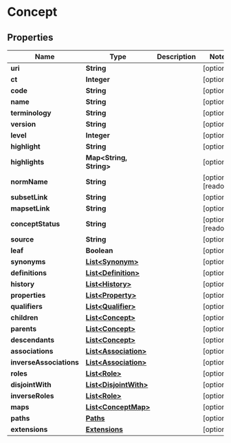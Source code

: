 

# Concept


## Properties

| Name | Type | Description | Notes |
|------------ | ------------- | ------------- | -------------|
|**uri** | **String** |  |  [optional] |
|**ct** | **Integer** |  |  [optional] |
|**code** | **String** |  |  [optional] |
|**name** | **String** |  |  [optional] |
|**terminology** | **String** |  |  [optional] |
|**version** | **String** |  |  [optional] |
|**level** | **Integer** |  |  [optional] |
|**highlight** | **String** |  |  [optional] |
|**highlights** | **Map&lt;String, String&gt;** |  |  [optional] |
|**normName** | **String** |  |  [optional] [readonly] |
|**subsetLink** | **String** |  |  [optional] |
|**mapsetLink** | **String** |  |  [optional] |
|**conceptStatus** | **String** |  |  [optional] [readonly] |
|**source** | **String** |  |  [optional] |
|**leaf** | **Boolean** |  |  [optional] |
|**synonyms** | [**List&lt;Synonym&gt;**](Synonym.md) |  |  [optional] |
|**definitions** | [**List&lt;Definition&gt;**](Definition.md) |  |  [optional] |
|**history** | [**List&lt;History&gt;**](History.md) |  |  [optional] |
|**properties** | [**List&lt;Property&gt;**](Property.md) |  |  [optional] |
|**qualifiers** | [**List&lt;Qualifier&gt;**](Qualifier.md) |  |  [optional] |
|**children** | [**List&lt;Concept&gt;**](Concept.md) |  |  [optional] |
|**parents** | [**List&lt;Concept&gt;**](Concept.md) |  |  [optional] |
|**descendants** | [**List&lt;Concept&gt;**](Concept.md) |  |  [optional] |
|**associations** | [**List&lt;Association&gt;**](Association.md) |  |  [optional] |
|**inverseAssociations** | [**List&lt;Association&gt;**](Association.md) |  |  [optional] |
|**roles** | [**List&lt;Role&gt;**](Role.md) |  |  [optional] |
|**disjointWith** | [**List&lt;DisjointWith&gt;**](DisjointWith.md) |  |  [optional] |
|**inverseRoles** | [**List&lt;Role&gt;**](Role.md) |  |  [optional] |
|**maps** | [**List&lt;ConceptMap&gt;**](ConceptMap.md) |  |  [optional] |
|**paths** | [**Paths**](Paths.md) |  |  [optional] |
|**extensions** | [**Extensions**](Extensions.md) |  |  [optional] |



